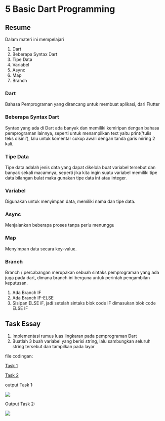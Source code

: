 # 5 Basic Dart Programming

## Resume
Dalam materi ini mempelajari
1. Dart
2. Beberapa Syntax Dart
3. Tipe Data
4. Variabel
5. Async
6. Map
7. Branch

### Dart
Bahasa Pemprograman yang dirancang untuk membuat aplikasi, dari Flutter

### Beberapa Syntax Dart
Syntax yang ada di Dart ada banyak dan memiliki kemiripan dengan bahasa pemprograman lainnya, seperti untuk menampilkan text yaitu print('tulis teks disini'), lalu untuk komentar cukup awali dengan tanda garis miring 2 kali.

### Tipe Data
Tipe data adalah jenis data yang dapat dikelola buat variabel tersebut dan banyak sekali macamnya, seperti jika kita ingin suatu variabel memiliki tipe data bilangan bulat maka gunakan tipe data int atau integer.

### Variabel
Digunakan untuk menyimpan data, memiliki nama dan tipe data.

### Async
Menjalankan beberapa proses tanpa perlu menunggu

### Map
Menyimpan data secara key-value.

### Branch
Branch / percabangan merupakan sebuah sintaks pemprograman yang ada juga pada dart, dimana branch ini berguna untuk perintah pengambilan keputusan.
1. Ada Branch IF
2. Ada Branch IF-ELSE
3. Sisipan ELSE iF, jadi setelah sintaks blok code IF dimasukan blok code ELSE IF

## Task Essay
1. Implementasi rumus luas lingkaran pada pemprograman Dart
2. Buatlah 3 buah variabel yang berisi string, lalu sambungkan seluruh string tersebut dan tampilkan pada layar

file codingan:


[Task 1](https://github.com/fraihan-dw/flutter_muhammad-raihan-firdaus/blob/main/5_Basic%20Dart%20Programming/Praktikum/Task1.dart)


[Task 2](https://github.com/fraihan-dw/flutter_muhammad-raihan-firdaus/blob/main/5_Basic%20Dart%20Programming/Praktikum/Task2.dart)

output Task 1:

![](https://github.com/fraihan-dw/flutter_muhammad-raihan-firdaus/blob/main/5_Basic%20Dart%20Programming/Screenshot/Task1.png?raw=true)

Output Task 2:

![](https://github.com/fraihan-dw/flutter_muhammad-raihan-firdaus/blob/main/5_Basic%20Dart%20Programming/Screenshot/Task2.png?raw=true)